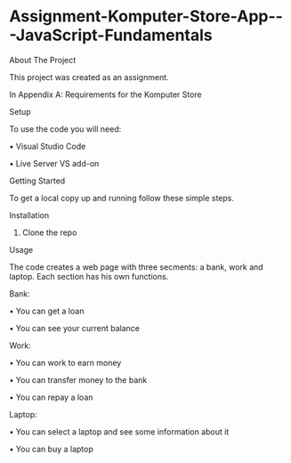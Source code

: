 # Assignment-Komputer-Store-App---JavaScript-Fundamentals

About The Project

This project was created as an assignment.

In Appendix A: Requirements for the Komputer Store

Setup

To use the code you will need:

•	Visual Studio Code

•	Live Server VS add-on 

Getting Started

To get a local copy up and running follow these simple steps.

Installation

1.	Clone the repo

Usage

The code creates a web page with three secments: a bank, work and laptop. Each section has his own functions. 

Bank:

•	You can get a loan

•	You can see your current balance

Work:

•	You can work to earn money

•	You can transfer money to the bank

•	You can repay a loan

Laptop:

•	You can select a laptop and see some information about it

•	You can buy a laptop


